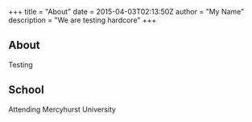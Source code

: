+++
title = "About"
date = 2015-04-03T02:13:50Z
author = "My Name"
description = "We are testing hardcore"
+++

## About

Testing

## School

Attending Mercyhurst University